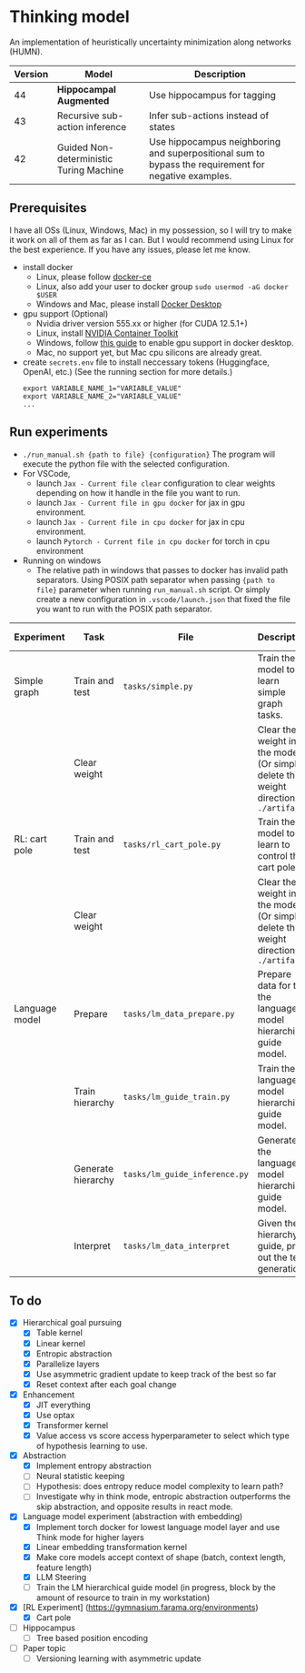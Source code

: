 # Thinking model

An implementation of heuristically uncertainty minimization along networks (HUMN).

| Version | Model                                   | Description                                                                                          |
| ------- | --------------------------------------- | ---------------------------------------------------------------------------------------------------- |
| 44      | **Hippocampal Augmented**               | Use hippocampus for tagging                                                                          |
| 43      | Recursive sub-action inference          | Infer sub-actions instead of states                                                                  |
| 42      | Guided Non-deterministic Turing Machine | Use hippocampus neighboring and superpositional sum to bypass the requirement for negative examples. |

## Prerequisites

I have all OSs (Linux, Windows, Mac) in my possession, so I will try to make it work on all of them as far as I can.
But I would recommend using Linux for the best experience.
If you have any issues, please let me know.

-   install docker
    -   Linux, please follow [docker-ce](https://www.linode.com/docs/guides/installing-and-using-docker-on-ubuntu-and-debian/)
    -   Linux, also add your user to docker group `sudo usermod -aG docker $USER`
    -   Windows and Mac, please install [Docker Desktop](https://www.docker.com/products/docker-desktop)
-   gpu support (Optional)
    -   Nvidia driver version 555.xx or higher (for CUDA 12.5.1+)
    -   Linux, install [NVIDIA Container Toolkit](https://docs.nvidia.com/datacenter/cloud-native/container-toolkit/latest/install-guide.html)
    -   Windows, follow [this guide](https://docs.docker.com/desktop/gpu/) to enable gpu support in docker desktop.
    -   Mac, no support yet, but Mac cpu silicons are already great.
-   create `secrets.env` file to install neccessary tokens (Huggingface, OpenAI, etc.) (See the running section for more details.)
    ```
    export VARIABLE_NAME_1="VARIABLE_VALUE"
    export VARIABLE_NAME_2="VARIABLE_VALUE"
    ...
    ```

## Run experiments

-   `./run_manual.sh {path to file} {configuration}` The program will execute the python file with the selected configuration.
-   For VSCode,
    -   launch `Jax - Current file clear` configuration to clear weights depending on how it handle in the file you want to run.
    -   launch `Jax - Current file in gpu docker` for jax in gpu environment.
    -   launch `Jax - Current file in cpu docker` for jax in cpu environment.
    -   launch `Pytorch - Current file in cpu docker` for torch in cpu environment
-   Running on windows
    -   The relative path in windows that passes to docker has invalid path separators. Using POSIX path separator when passing `{path to file}` parameter when running `run_manual.sh` script. Or simply create a new configuration in `.vscode/launch.json` that fixed the file you want to run with the POSIX path separator.

| Experiment     | Task               | File                          | Description                                                                            | Valid configs    | Required env vars        |
| -------------- | ------------------ | ----------------------------- | -------------------------------------------------------------------------------------- | ---------------- | ------------------------ |
| Simple graph   | Train and test     | `tasks/simple.py`             | Train the model to learn simple graph tasks.                                           | jax-gpu, jax-cpu | -                        |
|                | Clear weight       |                               | Clear the weight in the model. (Or simply delete the weight direction in `./artifacts` | jax-gpu, jax-cpu | -                        |
| RL: cart pole  | Train and test     | `tasks/rl_cart_pole.py`       | Train the model to learn to control the cart pole.                                     | jax-gpu, jax-cpu | -                        |
|                | Clear weight       |                               | Clear the weight in the model. (Or simply delete the weight direction in `./artifacts` | jax-gpu, jax-cpu | -                        |
| Language model | Prepare            | `tasks/lm_data_prepare.py`    | Prepare data for the the language model hierarchical guide model.                      | torch-cpu        | HF_TOKEN, OPENAI_API_KEY |
|                | Train hierarchy    | `tasks/lm_guide_train.py`     | Train the language model hierarchical guide model.                                     | jax-gpu, jax-cpu | -                        |
|                | Generate hierarchy | `tasks/lm_guide_inference.py` | Generate the language model hierarchical guide model.                                  | jax-gpu, jax-cpu | -                        |
|                | Interpret          | `tasks/lm_data_interpret`     | Given the hierarchy guide, print out the text generation.                              | torch-cpu        | HF_TOKEN                 |

## To do

-   [x] Hierarchical goal pursuing
    -   [x] Table kernel
    -   [x] Linear kernel
    -   [x] Entropic abstraction
    -   [x] Parallelize layers
    -   [x] Use asymmetric gradient update to keep track of the best so far
    -   [x] Reset context after each goal change
-   [x] Enhancement
    -   [x] JIT everything
    -   [x] Use optax
    -   [x] Transformer kernel
    -   [x] Value access vs score access hyperparameter to select which type of hypothesis learning to use.
-   [x] Abstraction
    -   [x] Implement entropy abstraction
    -   [ ] Neural statistic keeping
    -   [ ] Hypothesis: does entropy reduce model complexity to learn path?
    -   [ ] Investigate why in think mode, entropic abstraction outperforms the skip abstraction, and opposite results in react mode.
-   [x] Language model experiment (abstraction with embedding)
    -   [x] Implement torch docker for lowest language model layer and use Think mode for higher layers
    -   [x] Linear embedding transformation kernel
    -   [x] Make core models accept context of shape (batch, context length, feature length)
    -   [x] LLM Steering
    -   [ ] Train the LM hierarchical guide model (in progress, block by the amount of resource to train in my workstation)
-   [x] [RL Experiment] (https://gymnasium.farama.org/environments)
    -   [x] Cart pole
-   [ ] Hippocampus
    -   [ ] Tree based position encoding
-   [ ] Paper topic
    -   [ ] Versioning learning with asymmetric update
